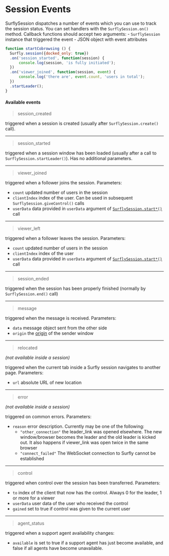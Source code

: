 # Session Events

SurflySession dispatches a number of events which you can use to track the session status. You can set handlers with the `SurflySession.on()` method. Callback functions should accept two arguments:
    - `SurflySession` instance that triggered the event
    - JSON object with event attributes

```javascript
function startCobrowsing () {
  Surfly.session({docked_only: true})
  .on('session_started', function(session) {
      console.log(session, 'is fully initiated');
  })
  .on('viewer_joined', function(session, event) {
      console.log('there are', event.count, 'users in total');
  })
  .startLeader();
}
```

#### Available events

<a name="session_created"></a>
> session_created

triggered when a session is created (usually after `SurflySession.create()` call).

<hr />

<a name="session_started"></a>
> session_started

triggered when a session window has been loaded (usually after a call to `SurflySession.startLeader()`). Has no additional parameters.

<hr />

<a name="viewer_joined"></a>
> viewer_joined

triggered when a follower joins the session. Parameters:

- `count` updated number of users in the session
- `clientIndex` index of the user. Can be used in subsequent `SurflySession.giveControl()` calls
- `userData` data provided in `userData` argument of [`SurflySession.start*()`](surflysession_objects.md) call

<hr />

> viewer_left

triggered when a follower leaves the session. Parameters:

- `count` updated number of users in the session
- `clientIndex` index of the user
- `userData` data provided in `userData` argument of [`SurflySession.start*()`](surflysession_objects.md) call

<hr />

> session_ended

triggered when the session has been properly finished (normally by `SurflySession.end()` call)

<hr />

> message

triggered when the message is received. Parameters:

- `data` message object sent from the other side
- `origin` the [origin](https://developer.mozilla.org/en-US/docs/Web/Security/Same-origin_policy) of the sender window

<hr />

> relocated

_(not available inside a session)_

triggered when the current tab inside a Surfly session navigates to another page. Parameters:
- `url` absolute URL of new location

<hr />

>  error

_(not available inside a session)_

triggered on common errors. Parameters:
- `reason` error description. Currently may be one of the following:
  -  `"other_connection"` the leader_link was opened elsewhere. The new window/browser becomes the leader and the old leader is kicked out. It also happens if viewer_link was open twice in the same browser
  -  `"connect_failed"` The WebSocket connection to Surfly cannot be established

<hr />

> control

triggered when control over the session has been transferred. Parameters:
- `to` index of the client that now has the control. Always 0 for the leader, 1 or more for a viewer
- `userData` user data of the user who received the control
- `gained` set to true if control was given to the current user

<hr />

> agent_status

triggered when a support agent availability changes:
- `available` is set to true if a support agent has just become available, and false if all agents have become unavailable.
